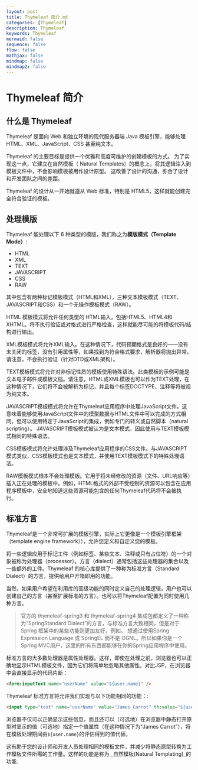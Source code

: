 ```yaml
---
layout: post
title: Thymeleaf 简介.md
categories: [Thymeleaf]
description: Thymeleaf
keywords: Thymeleaf
mermaid: false
sequence: false
flow: false
mathjax: false
mindmap: false
mindmap2: false
---
```

# Thymeleaf 简介

## 什么是 Thymeleaf

Thymeleaf 是面向 Web 和独立环境的现代服务器端 Java 模板引擎，能够处理 HTML、XML、JavaScript、CSS 甚至纯文本。

Thymeleaf 的主要目标是提供一个优雅和高度可维护的创建模板的方式。 为了实现这一点，它建立在自然模板（ Natural Templates）的概念上，将其逻辑注入到模板文件中，不会影响模板被用作设计原型。 这改善了设计的沟通，弥合了设计和开发团队之间的差距。

Thymeleaf 的设计从一开始就遵从 Web 标准，特别是 HTML5，这样就能创建完全符合验证的模板。

## 处理模版

Thymeleaf 能处理以下 6 种类型的模版，我们称之为**模版模式（Template Mode）**:

 * HTML
 * XML
 * TEXT
 * JAVASCRIPT
 * CSS
 * RAW
 
 其中包含有两种标记模板模式（HTML和XML），三种文本模板模式（TEXT、JAVASCRIPT和CSS）和一个无操作模板模式（RAW）。
 
HTML 模板模式将允许任何类型的 HTML输入，包括HTML5、HTML4和XHTML。将不执行验证或对格式进行严格检查，这样就能尽可能的将模板代码/结构进行输出。

XML模板模式将允许XML输入。在这种情况下，代码预期格式是良好的——没有未关闭的标签，没有引用属性等，如果找到为符合格式要求，解析器将抛出异常。请注意，不会执行验证（针对DTD或XML架构）。

TEXT模板模式将允许对非标记性质的模板使用特殊语法。此类模板的示例可能是文本电子邮件或模板文档。请注意，HTML或XML模板也可以作为TEXT处理，在这种情况下，它们将不会被解析为标记，并且每个标签DOCTYPE、注释等将被视为纯文本。

JAVASCRIPT模板模式将允许在Thymeleaf应用程序中处理JavaScript文件。这意味着能够使用JavaScript文件中的模型数据与HTML文件中可以完成的方式相同，但可以使用特定于JavaScript的集成，例如专门的转义或自然脚本（natural scripting）。 JAVASCRIPT模板模式被认为是文本模式，因此使用与TEXT模板模式相同的特殊语法。

CSS模板模式将允许处理涉及Thymeleaf应用程序的CSS文件。与JAVASCRIPT模式类似，CSS模板模式也是文本模式，并使用TEXT模板模式下的特殊处理语法。

RAW模板模式根本不会处理模板。它用于将未经修改的资源（文件、URL响应等）插入正在处理的模板中。例如，HTML格式的外部不受控制的资源可以包含在应用程序模板中，安全地知道这些资源可能包含的任何Thymeleaf代码将不会被执行。

## 标准方言

Thymeleaf是一个非常可扩展的模板引擎，实际上它更像是一个模板引擎框架（template engine framework）），允许您定义和自定义您的模板。

将一些逻辑应用于标记工件（例如标签、某些文本、注释或只有占位符）的一个对象被称为处理器（processor）。方言（dialect）通常包括这些处理器的集合以及一些额外的工件。Thymeleaf 的核心库提供了一种称为标准方言（Standard Dialect）的方言，提供给用户开箱即用的功能。

当然，如果用户希望在利用库的高级功能的同时定义自己的处理逻辑，用户也可以创建自己的方言（甚至扩展标准的方言）。也可以将Thymeleaf配置为同时使用几种方言。

> 官方的 thymeleaf-spring3 和 thymeleaf-spring4 集成包都定义了一种称为“SpringStandard Dialect”的方言，与标准方言大致相同，但是对于 Spring 框架中的某些功能则更加友好，例如， 想通过使用Spring Expression Language 或 SpringEL 而不是 OGNL。所以如果你是一个Spring MVC用户，这里的所有东西都能够在你的Spring应用程序中使用。

标准方言的大多数处理器是属性处理器。这样，即使在处理之前，浏览器也可以正确地显示HTML模板文件，因为它们将简单地忽略其他属性。对比JSP，在浏览器中会直接显示的代码片断：

```html
<form:inputText name="userName" value="${user.name}" />
```

Thymeleaf 标准方言将允许我们实现与以下功能相同的功能：:

```html
<input type="text" name="userName" value="James Carrot" th:value="${user.name}" />
```
 
浏览器不仅可以正确显示这些信息，而且还可以（可选地）在浏览器中静态打开原型时显示的值（可选地）指定一个值属性（在这种情况下为“James Carrot”），将在模板处理期间由`${user.name}`的评估得到的值代替。

这有助于您的设计师和开发人员处理相同的模板文件，并减少将静态原型转换为工作模板文件所需的工作量。这样的功能是称为 _自然模板(Natural Templating)_的功能.
